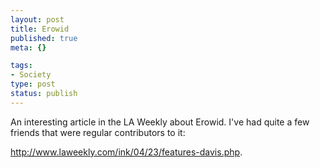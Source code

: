 ```yaml
--- 
layout: post
title: Erowid
published: true
meta: {}

tags: 
- Society
type: post
status: publish
---
```

An interesting article in the LA Weekly about Erowid. I've had quite a few friends that were regular contributors to it:

<a href="http://www.laweekly.com/ink/04/23/features-davis.php">http://www.laweekly.com/ink/04/23/features-davis.php</a>.
